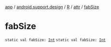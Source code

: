 [app](../../../index.md) / [android.support.design](../../index.md) / [R](../index.md) / [attr](index.md) / [fabSize](./fab-size.md)

# fabSize

`static val fabSize: `[`Int`](https://kotlinlang.org/api/latest/jvm/stdlib/kotlin/-int/index.html)
`static val fabSize: `[`Int`](https://kotlinlang.org/api/latest/jvm/stdlib/kotlin/-int/index.html)